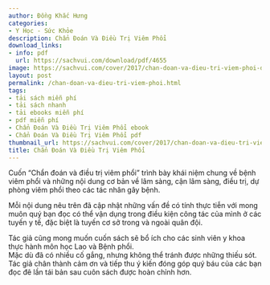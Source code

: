 ```yaml
---
author: Đồng Khắc Hưng
categories:
- Y Học - Sức Khỏe
description: Chẩn Đoán Và Điều Trị Viêm Phổi
download_links:
- info: pdf
  url: https://sachvui.com/download/pdf/4655
image: https://sachvui.com/cover/2017/chan-doan-va-dieu-tri-viem-phoi-dong-khac-hung.jpg
layout: post
permalink: /chan-doan-va-dieu-tri-viem-phoi.html
tags:
- tải sách miễn phí
- tải sách nhanh
- tải ebooks miễn phí
- pdf miễn phí
- Chẩn Đoán Và Điều Trị Viêm Phổi ebook
- Chẩn Đoán Và Điều Trị Viêm Phổi pdf
thumbnail_url: https://sachvui.com/cover/2017/chan-doan-va-dieu-tri-viem-phoi-dong-khac-hung.jpg
title: Chẩn Đoán Và Điều Trị Viêm Phổi
---
```


 <div class="item-desc text-justify"> <p>Cuốn “Chẩn đoán và điều trị viêm phổi” trình bày khái niệm chung về bệnh viêm phổi và những nội dung cơ bản về lâm sàng, cận lâm sàng, điều trị, dự phòng viêm phổi theo các tác nhân gây bệnh.</p><p>Mỗi nội dung nêu trên đã cập nhật những vấn đề có tính thực tiễn với mong muôn quý bạn đọc có thể vận dụng trong điều kiện công tác của mình ở các tuyến y tế, đặc biệt là tuyến cơ sở trong và ngoài quân đội.</p><p>Tác giả cũng mong muốn cuốn sách sẽ bổ ích cho các sinh viên y khoa thực hành môn học Lao và Bệnh phổi.<br>Mặc dù đã có nhiều cố gắng, nhưng không thể tránh được những thiếu sót. Tác giả chân thành cảm ơn và tiếp thu ý kiến đóng góp quý báu của các bạn đọc đê lần tái bản sau cuôn sách được hoàn chỉnh hơn.</p> </div>